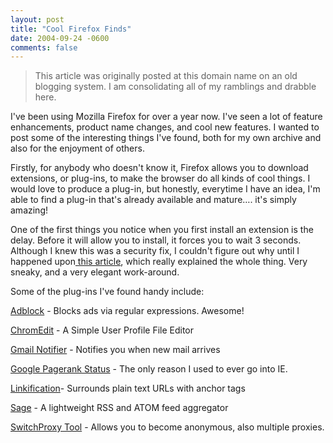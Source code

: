 ```yaml
---
layout: post
title: "Cool Firefox Finds"
date: 2004-09-24 -0600
comments: false
---
```


> This article was originally posted at this domain name on an old blogging system.  I am consolidating all of my ramblings and drabble here.

I've been using Mozilla Firefox for over a year now. I've seen a lot of feature enhancements, product name changes, and cool new features. I wanted to post some of the interesting things I've found, both for my own archive and also for the enjoyment of others.

Firstly, for anybody who doesn't know it, Firefox allows you to download extensions, or plug-ins, to make the browser do all kinds of cool things. I would love to produce a plug-in, but honestly, everytime I have an idea, I'm able to find a plug-in that's already available and mature…. it's simply amazing!

One of the first things you notice when you first install an extension is the delay. Before it will allow you to install, it forces you to wait 3 seconds. Although I knew this was a security fix, I couldn't figure out why until I happened upon[ this article][1], which really explained the whole thing. Very sneaky, and a very elegant work-around.

Some of the plug-ins I've found handy include:

[Adblock][2] - Blocks ads via regular expressions. Awesome!

[ChromEdit][3] - A Simple User Profile File Editor

[Gmail Notifier][4] - Notifies you when new mail arrives

[Google Pagerank Status][5] - The only reason I used to ever go into IE.

[Linkification][6]- Surrounds plain text URLs with anchor tags

[Sage][7] - A lightweight RSS and ATOM feed aggregator

[SwitchProxy Tool][8] - Allows you to become anonymous, also multiple proxies.

[1]: http://www.squarefree.com/archives/000487.html
[2]: http://adblock.mozdev.org/
[3]: http://cdn.mozdev.org/chromedit/
[4]: http://nexgenmedia.net/extensions/
[5]: http://pagerankstatus.mozdev.org/
[6]: http://www.beggarchooser.com/firefox/
[7]: http://sage.mozdev.org/
[8]: http://jgillick.nettripper.com/switchproxy/